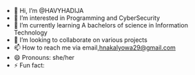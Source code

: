 - 👋 Hi, I’m @HAVYHADIJA
- 👀 I’m interested in Programming and CyberSecurity
- 🌱 I’m currently learning A bachelors of science in Information Technology
- 💞️ I’m looking to collaborate on various projects 
- 📫 How to reach me via email,hnakalyowa29@gmail.com
- 😄 Pronouns: she/her
- ⚡ Fun fact: 

<!---
HAVYHADIJA/HAVYHADIJA is a ✨ special ✨ repository because its `README.md` (this file) appears on your GitHub profile.
You can click the Preview link to take a look at your changes.
--->
